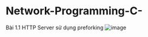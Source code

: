 # Network-Programming-C-

Bài 1.1 HTTP Server sử dụng preforking 
![image](https://github.com/vanhao2310/Network-Programming-C-/assets/89892191/09998f3d-f20b-46da-8fec-dee9c6349a4b)
